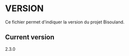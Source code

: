 # VERSION

Ce fichier permet d'indiquer la version du projet Bisouland.

Current version
---------------

2.3.0
